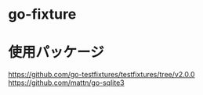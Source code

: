 # go-fixture


# 使用パッケージ
https://github.com/go-testfixtures/testfixtures/tree/v2.0.0
https://github.com/mattn/go-sqlite3